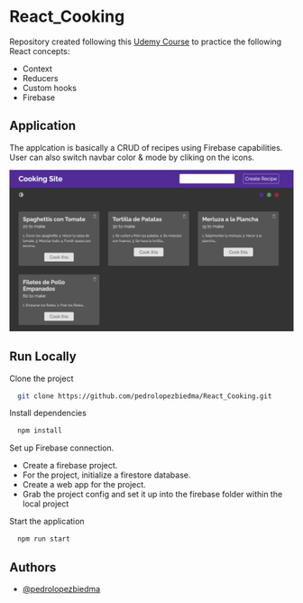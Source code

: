 # React_Cooking

Repository created following this [Udemy Course](https://www.udemy.com/course/build-web-apps-with-react-firebase/) to practice the following React concepts:

- Context
- Reducers
- Custom hooks
- Firebase

## Application

The applcation is basically a CRUD of recipes using Firebase capabilities. User can also switch navbar color & mode by cliking on the icons.

![Screenshot](src/utils/React_Cooking.png)

## Run Locally

Clone the project

```bash
  git clone https://github.com/pedrolopezbiedma/React_Cooking.git
```

Install dependencies

```bash
  npm install
```

Set up Firebase connection.

- Create a firebase project.
- For the project, initialize a firestore database.
- Create a web app for the project.
- Grab the project config and set it up into the firebase folder within the local project

Start the application

```bash
  npm run start
```

## Authors

- [@pedrolopezbiedma](https://github.com/pedrolopezbiedma)
